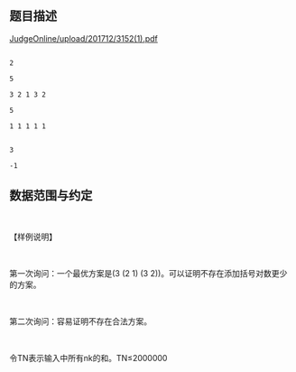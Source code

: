 ## 题目描述

<p><a href="CDN_BASE_URL/56237b2bbe091dd595ee4d584f7db8f4?v=1691379783">JudgeOnline/upload/201712/3152(1).pdf</a></p>

```input1
2
5
3 2 1 3 2
5
1 1 1 1 1
```
```output1
3
-1
```
## 数据范围与约定

<p></p>
<br>
<div>
 【样例说明】 
</div>
<br>
<div>
 第一次询问：一个最优方案是(3 (2 1) (3 2))。可以证明不存在添加括号对数更少的方案。 
</div>
<br>
<div>
 第二次询问：容易证明不存在合法方案。
</div>
<br>
<div>
 令TN表示输入中所有nk的和。TN≤2000000
</div>

